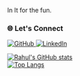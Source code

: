 In It for the fun.

### 🌐 Let's Connect  
<div>
  <a href="https://github.com/BlastBringer">
    <img src="https://img.shields.io/badge/GitHub-181717?style=for-the-badge&logo=github&logoColor=white" alt="GitHub">
  </a>
  <a href="https://www.linkedin.com/in/rahul-saravanan-391821257">
    <img src="https://img.shields.io/badge/LinkedIn-0A66C2?style=for-the-badge&logo=linkedin&logoColor=white" alt="LinkedIn">
  </a>
</div>


[![Rahul's GitHub stats](https://github-readme-stats.vercel.app/api?username=BlastBringer)](https://github.com/anuraghazra/github-readme-stats)  
[![Top Langs](https://github-readme-stats.vercel.app/api/top-langs/?username=BlastBringer)](https://github.com/anuraghazra/github-readme-stats)

